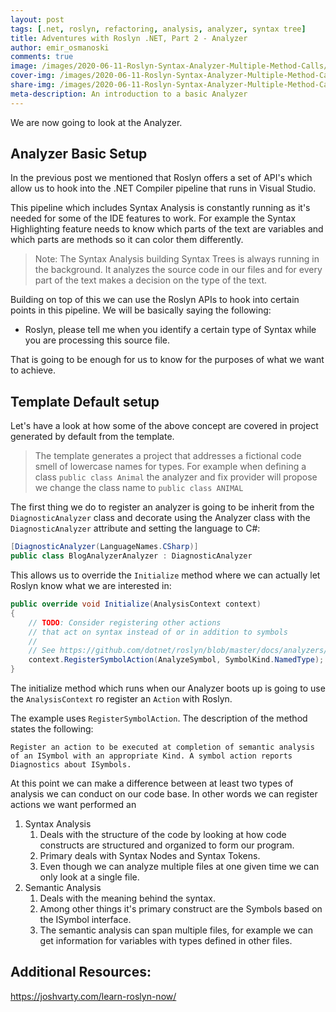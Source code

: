 ```yaml
---
layout: post
tags: [.net, roslyn, refactoring, analysis, analyzer, syntax tree]
title: Adventures with Roslyn .NET, Part 2 - Analyzer
author: emir_osmanoski
comments: true
image: /images/2020-06-11-Roslyn-Syntax-Analyzer-Multiple-Method-Calls/00_logo.png
cover-img: /images/2020-06-11-Roslyn-Syntax-Analyzer-Multiple-Method-Calls/000_cover.png
share-img: /images/2020-06-11-Roslyn-Syntax-Analyzer-Multiple-Method-Calls/00_logo.png
meta-description: An introduction to a basic Analyzer
---
```


We are now going to look at the Analyzer.

## Analyzer Basic Setup

In the previous post we mentioned that Roslyn offers a set of API's which allow
us to hook into the .NET Compiler pipeline that runs in Visual Studio.

This pipeline which includes Syntax Analysis is constantly running as it's
needed for some of the IDE features to work. For example the Syntax Highlighting
feature needs to know which parts of the text are variables and which parts are
methods so it can color them differently.

> Note: The Syntax Analysis building Syntax Trees is always running in the background. It analyzes the source code in our files and for every part of the text makes a decision on the type of the text.

Building on top of this  we can use the Roslyn APIs to hook into certain points
in this pipeline. We will be basically saying the following:

- Roslyn, please tell me when you identify a certain type of Syntax while you are processing this source file.

That is going to be enough for us to know for the purposes of what we want to achieve.

## Template Default setup

Let's have a look at how some of the above concept are covered in project generated by default from the template.

> The template generates a project that addresses a fictional code smell of lowercase names for types.
> For example when defining a class `public class Animal` the analyzer and fix provider will propose we change the class name to `public class ANIMAL`

The first thing we do to register an analyzer is going to be inherit from the
`DiagnosticAnalyzer` class and decorate using the Analyzer class with the
`DiagnosticAnalyzer` attribute and setting the language to C#:

``` csharp
[DiagnosticAnalyzer(LanguageNames.CSharp)]
public class BlogAnalyzerAnalyzer : DiagnosticAnalyzer
```

This allows us to override the `Initialize` method where we can actually let Roslyn know what we are interested in:

``` csharp
public override void Initialize(AnalysisContext context)
{
    // TODO: Consider registering other actions 
    // that act on syntax instead of or in addition to symbols
    //
    // See https://github.com/dotnet/roslyn/blob/master/docs/analyzers/Analyzer%20Actions%20Semantics.md for more information
    context.RegisterSymbolAction(AnalyzeSymbol, SymbolKind.NamedType);
}
```

The initialize method which runs when our Analyzer boots up is going to use the `AnalysisContext` ro register an `Action` with Roslyn.

The example uses `RegisterSymbolAction`. The description of the method states the following:

```
Register an action to be executed at completion of semantic analysis of an ISymbol with an appropriate Kind. A symbol action reports Diagnostics about ISymbols.
```

At this point we can make a difference between at least two  types of analysis we can conduct on our code base. In other words we can register actions we want performed an

1. Syntax Analysis
   1. Deals with the structure of the code by looking at how code constructs are structured and organized to form our program.
   2. Primary deals with Syntax Nodes and Syntax Tokens.
   3. Even though we can analyze multiple files at one given time we can only look at a single file.
2. Semantic Analysis
   1. Deals with the meaning behind the syntax.
   2. Among other things it's primary construct are the Symbols based on the ISymbol interface.
   3. The semantic analysis can span multiple files, for example we can get information for variables with types defined in other files.


## Additional Resources:

https://joshvarty.com/learn-roslyn-now/
